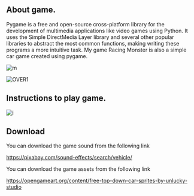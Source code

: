 ## About game.
Pygame is a free and open-source cross-platform library for the development of multimedia applications like video games using Python. It uses the Simple DirectMedia Layer library and several other popular libraries to abstract the most common functions, making writing these programs a more intuitive task. My game Racing Monster is also a simple car game created using pygame.

![m](https://github.com/Baluthegoat/CSF101-CAP02-PYGAME/assets/141105500/89816905-1f23-402a-8f13-0f3040afa77f)

![OVER1](https://github.com/Baluthegoat/CSF101-CAP02-PYGAME/assets/141105500/c648e335-95f4-4948-8c17-2601d9644391)

## Instructions to play game.
![i](https://github.com/Baluthegoat/CSF101-CAP02-PYGAME/assets/141105500/d1f297f0-42e1-4928-9798-bcd95ff103d3)

## Download
You can download the game sound from the following link

https://pixabay.com/sound-effects/search/vehicle/

You can download the game assets from the following link

https://opengameart.org/content/free-top-down-car-sprites-by-unlucky-studio
